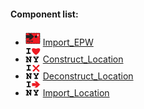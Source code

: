 #### Component list:
* ![IMAGE](../../images/icons/Import_EPW.png) [Import_EPW](../components/Import_EPW.md)
* ![IMAGE](../../images/icons/Construct_Location.png) [Construct_Location](../components/Construct_Location.md)
* ![IMAGE](../../images/icons/Deconstruct_Location.png) [Deconstruct_Location](../components/Deconstruct_Location.md)
* ![IMAGE](../../images/icons/Import_Location.png) [Import_Location](../components/Import_Location.md)